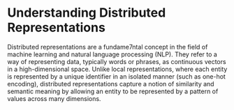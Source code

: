# Understanding Distributed Representations
Distributed representations are a fundame7ntal concept in the field of machine learning and natural language processing (NLP). They refer to a way of representing data, typically words or phrases, as continuous vectors in a high-dimensional space. Unlike local representations, where each entity is represented by a unique identifier in an isolated manner (such as one-hot encoding), distributed representations capture a notion of similarity and semantic meaning by allowing an entity to be represented by a pattern of values across many dimensions.
